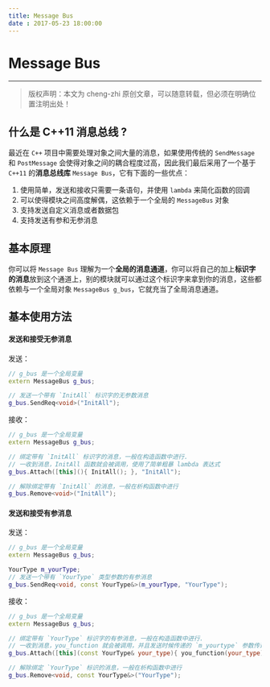 ```yaml
---
title: Message Bus
date : 2017-05-23 18:00:00
---
```


# Message Bus
***
> 版权声明：本文为 cheng-zhi 原创文章，可以随意转载，但必须在明确位置注明出处！ 

## 什么是 C++11 消息总线 ?
最近在 `C++` 项目中需要处理对象之间大量的消息，如果使用传统的 `SendMessage` 和 `PostMessage` 会使得对象之间的耦合程度过高，因此我们最后采用了一个基于 `C++11` 的**消息总线库** `Message Bus`，它有下面的一些优点：
1. 使用简单，发送和接收只需要一条语句，并使用 `lambda` 来简化函数的回调
2. 可以使得模块之间高度解偶，这依赖于一个全局的 `MessageBus` 对象
3. 支持发送自定义消息或者数据包
4. 支持发送有参和无参消息

## 基本原理
你可以将 `Message Bus` 理解为一个**全局的消息通道**，你可以将自己的加上**标识字的消息**放到这个通道上，别的模块就可以通过这个标识字来拿到你的消息，这些都依赖与一个全局对象 `MessageBus g_bus`，它就充当了全局消息通道。

## 基本使用方法
#### 发送和接受无参消息
发送：
```cpp
// g_bus 是一个全局变量
extern MessageBus g_bus;

// 发送一个带有 `InitAll` 标识字的无参数消息
g_bus.SendReq<void>("InitAll");
```

接收：
```cpp
// g_bus 是一个全局变量
extern MessageBus g_bus;

// 绑定带有 `InitAll` 标识字的消息，一般在构造函数中进行.
// 一收到消息，InitAll 函数就会被调用，使用了简单粗暴 lambda 表达式
g_bus.Attach([this](){ InitAll(); }, "InitAll");

// 解除绑定带有 `InitAll` 的消息，一般在析构函数中进行
g_bus.Remove<void>("InitAll");
```

#### 发送和接受有参消息
发送：
```cpp
// g_bus 是一个全局变量
extern MessageBus g_bus;

YourType m_yourType;
// 发送一个带有 `YourType` 类型参数的有参消息
g_bus.SendReq<void, const YourType&>(m_yourType, "YourType");
```

接收：
```cpp
// g_bus 是一个全局变量
extern MessageBus g_bus;

// 绑定带有 `YourType` 标识字的有参消息，一般在构造函数中进行.
// 一收到消息，you_function 就会被调用，并且发送时候传递的 `m_yourtype` 参数传递到这里的 `your_type`，最终传递到 `you_function`，是不是非常简单。
g_bus.Attach([this](const YourType& your_type){ you_function(your_type); }, "YourType");

// 解除绑定 `YourType` 标识的消息，一般在析构函数中进行
g_bus.Remove<void, const YourType&>("YourType");
```

